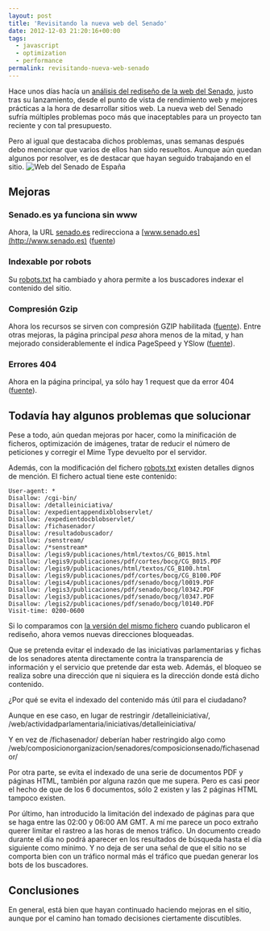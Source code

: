 ```yaml
---
layout: post
title: 'Revisitando la nueva web del Senado'
date: 2012-12-03 21:20:16+00:00
tags:
  - javascript
  - optimization
  - performance
permalink: revisitando-nueva-web-senado
---
```


Hace unos días hacía un [análisis del rediseño de la web del Senado](/estudiando-el-rediseno-de-la-web-del-senado-de-espana/), justo tras su lanzamiento, desde el punto de vista de rendimiento web y mejores prácticas a la hora de desarrollar sitios web. La nueva web del Senado sufría múltiples problemas poco más que inaceptables para un proyecto tan reciente y con tal presupuesto.

<!-- more -->
Pero al igual que destacaba dichos problemas, unas semanas después debo mencionar que varios de ellos han sido resueltos. Aunque aún quedan algunos por resolver, es de destacar que hayan seguido trabajando en el sitio.
![Web del Senado de España](/assets/images/posts/web-senado.jpg)

## Mejoras
### Senado.es ya funciona sin www
Ahora, la URL [senado.es](http://senado.es) redirecciona a [www.senado.es](http://www.senado.es) ([fuente](http://www.webpagetest.org/result/121203_ZZ_4QD/1/details/))

### Indexable por robots
Su [robots.txt](http://www.senado.es/robots.txt) ha cambiado y ahora permite a los buscadores indexar el contenido del sitio.

### Compresi&#243;n Gzip
Ahora los recursos se sirven con compresión GZIP habilitada ([fuente](http://gtmetrix.com/compare/BN8ZgvCB/3gwi5Qp4)). Entre otras mejoras, la página principal _pesa_ ahora menos de la mitad, y han mejorado considerablemente el índica PageSpeed y YSlow ([fuente](http://gtmetrix.com/reports/www.senado.es/eS68ECWL)).

### Errores 404
Ahora en la página principal, ya sólo hay 1 request que da error 404 ([fuente](http://www.webpagetest.org/result/121203_ZZ_4QD/1/details/)).

## Todav&#237;a hay algunos problemas que solucionar
Pese a todo, aún quedan mejoras por hacer, como la minificación de ficheros, optimización de imágenes, tratar de reducir el número de peticiones y corregir el Mime Type devuelto por el servidor.

Además, con la modificación del fichero [robots.txt](http://www.senado.es/robots.txt) existen detalles dignos de mención. El fichero actual tiene este contenido:

```
User-agent: *
Disallow: /cgi-bin/
Disallow: /detalleiniciativa/
Disallow: /expedientappendixblobservlet/
Disallow: /expedientdocblobservlet/
Disallow: /fichasenador/
Disallow: /resultadobuscador/
Disallow: /senstream/
Disallow: /*senstream*
Disallow: /legis9/publicaciones/html/textos/CG_B015.html
Disallow: /legis9/publicaciones/pdf/cortes/bocg/CG_B015.PDF
Disallow: /legis9/publicaciones/html/textos/CG_B100.html
Disallow: /legis9/publicaciones/pdf/cortes/bocg/CG_B100.PDF
Disallow: /legis4/publicaciones/pdf/senado/bocg/l0019.PDF
Disallow: /legis3/publicaciones/pdf/senado/bocg/l0342.PDF
Disallow: /legis3/publicaciones/pdf/senado/bocg/l0347.PDF
Disallow: /legis2/publicaciones/pdf/senado/bocg/l0140.PDF
Visit-time: 0200-0600
```

Si lo comparamos con [la versión del mismo fichero](/estudiando-el-rediseno-de-la-web-del-senado-de-espana/#no-indexable) cuando publicaron el rediseño, ahora vemos nuevas direcciones bloqueadas.

Que se pretenda evitar el indexado de las iniciativas parlamentarias y fichas de los senadores atenta directamente contra la transparencia de información y el servicio que pretende dar esta web. Además, el bloqueo se realiza sobre una dirección que ni siquiera es la dirección donde está dicho contenido.

¿Por qué se evita el indexado del contenido más útil para el ciudadano?

Aunque en ese caso, en lugar de restringir /detalleiniciativa/, /web/actividadparlamentaria/iniciativas/detalleiniciativa/

Y en vez de /fichasenador/ deberían haber restringido algo como /web/composicionorganizacion/senadores/composicionsenado/fichasenador/

Por otra parte, se evita el indexado de una serie de documentos PDF y páginas HTML, también por alguna razón que me supera. Pero es casi peor el hecho de que de los 6 documentos, sólo 2 existen y las 2 páginas HTML tampoco existen.

Por último, han introducido la limitación del indexado de páginas para que se haga entre las 02:00 y 06:00 AM GMT.  A mí me parece un poco extraño querer limitar el rastreo a las horas de menos tráfico. Un documento creado durante el día no podrá aparecer en los resultados de búsqueda hasta el día siguiente como mínimo. Y no deja de ser una señal de que el sitio no se comporta bien con un tráfico normal más el tráfico que puedan generar los bots de los buscadores.

## Conclusiones
En general, está bien que hayan continuado haciendo mejoras en el sitio, aunque por el camino han tomado decisiones ciertamente discutibles.

